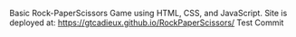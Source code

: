 Basic Rock-PaperScissors Game using HTML, CSS, and JavaScript.
Site is deployed at: https://gtcadieux.github.io/RockPaperScissors/
Test Commit